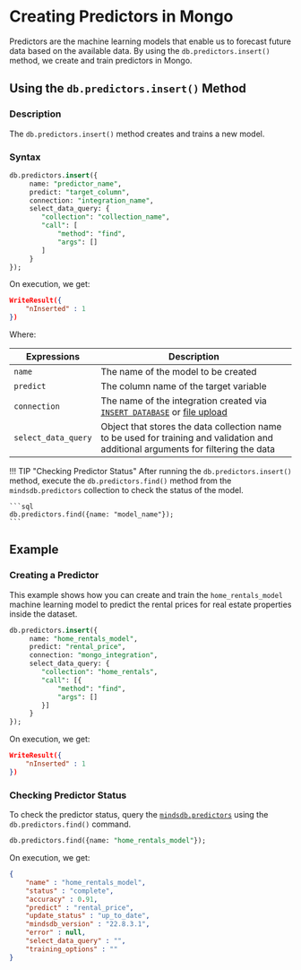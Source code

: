 # Creating Predictors in Mongo

Predictors are the machine learning models that enable us to forecast future data based on the available data. By using the `db.predictors.insert()` method, we create and train predictors in Mongo.

## Using the `db.predictors.insert()` Method

### Description

The `db.predictors.insert()` method creates and trains a new model.

### Syntax

```sql
db.predictors.insert({
     name: "predictor_name",
     predict: "target_column",
     connection: "integration_name",
     select_data_query: {
        "collection": "collection_name",
        "call": [
            "method": "find",
            "args": []
        ]
     }
});
```

On execution, we get:

```json
WriteResult({
    "nInserted" : 1
})
```

Where:

| Expressions                                     | Description                                                                                                                           |
| ----------------------------------------------- | ------------------------------------------------------------------------------------------------------------------------------------- |
| `name`                                | The name of the model to be created                                                                                                   |
| `predict`                                 | The column name of the target variable                                                                                                |
| `connection`                              | The name of the integration created via [`INSERT DATABASE`](/mongo/database/) or [file upload](/sql/api/select_files/)          |
| `select_data_query`                             | Object that stores the data collection name to be used for training and validation and additional arguments for filtering the data   |

!!! TIP "Checking Predictor Status"
    After running the `db.predictors.insert()` method, execute the `db.predictors.find()` method from the `mindsdb.predictors` collection to check the status of the model.

    ```sql
    db.predictors.find({name: "model_name"});
    ```

## Example

### Creating a Predictor

This example shows how you can create and train the `home_rentals_model` machine learning model to predict the rental prices for real estate properties inside the dataset.

```sql
db.predictors.insert({
     name: "home_rentals_model",
     predict: "rental_price",
     connection: "mongo_integration",
     select_data_query: {
        "collection": "home_rentals",
        "call": [{
            "method": "find",
            "args": []
        }]
     }
});
```

On execution, we get:

```json
WriteResult({
    "nInserted" : 1
})
```

### Checking Predictor Status

To check the predictor status, query the [`mindsdb.predictors`](/mongo/collection-structure/#the-predictors-collection) using the `db.predictors.find()` command.

```sql
db.predictors.find({name: "home_rentals_model"});
```

On execution, we get:
 
```json
{ 
    "name" : "home_rentals_model", 
    "status" : "complete", 
    "accuracy" : 0.91, 
    "predict" : "rental_price", 
    "update_status" : "up_to_date", 
    "mindsdb_version" : "22.8.3.1", 
    "error" : null,
    "select_data_query" : "", 
    "training_options" : ""
}
```
